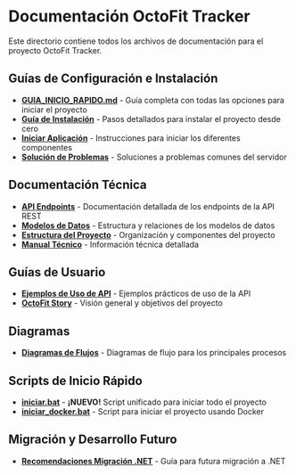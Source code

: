 # Documentación OctoFit Tracker

Este directorio contiene todos los archivos de documentación para el proyecto OctoFit Tracker.

## Guías de Configuración e Instalación

- [**GUIA_INICIO_RAPIDO.md**](../octofit-tracker/GUIA_INICIO_RAPIDO.md) - Guía completa con todas las opciones para iniciar el proyecto
- [**Guía de Instalación**](guia_instalacion.md) - Pasos detallados para instalar el proyecto desde cero
- [**Iniciar Aplicación**](iniciar_aplicacion.md) - Instrucciones para iniciar los diferentes componentes
- [**Solución de Problemas**](solucion_problemas_servidor.md) - Soluciones a problemas comunes del servidor

## Documentación Técnica

- [**API Endpoints**](api_endpoints.md) - Documentación detallada de los endpoints de la API REST
- [**Modelos de Datos**](modelos_datos.md) - Estructura y relaciones de los modelos de datos
- [**Estructura del Proyecto**](estructura_proyecto.md) - Organización y componentes del proyecto
- [**Manual Técnico**](manual_tecnico.md) - Información técnica detallada

## Guías de Usuario

- [**Ejemplos de Uso de API**](ejemplos_uso_api.md) - Ejemplos prácticos de uso de la API
- [**OctoFit Story**](octofit_story.md) - Visión general y objetivos del proyecto

## Diagramas

- [**Diagramas de Flujos**](diagramas_flujos.md) - Diagramas de flujo para los principales procesos

## Scripts de Inicio Rápido

- [**iniciar.bat**](../octofit-tracker/iniciar.bat) - **¡NUEVO!** Script unificado para iniciar todo el proyecto
- [**iniciar_docker.bat**](../octofit-tracker/iniciar_docker.bat) - Script para iniciar el proyecto usando Docker

## Migración y Desarrollo Futuro

- [**Recomendaciones Migración .NET**](recomendaciones_migracion_dotnet.md) - Guía para futura migración a .NET